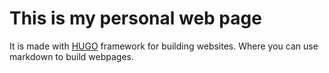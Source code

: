 # This is my personal web page

It is made with [HUGO](https://gohugo.io/) framework for building websites. Where you can use markdown to build webpages. 